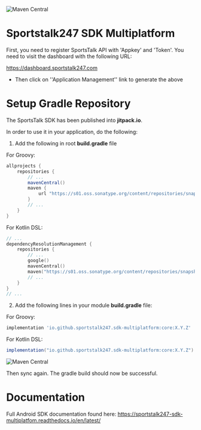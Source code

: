 ![Maven Central](https://img.shields.io/maven-central/v/io.github.sportstalk247.sdk-multiplatform/core?label=Maven%20Central)

# Sportstalk247 SDK Multiplatform

First, you need to register SportsTalk API with 'Appkey' and 'Token'.
You need to visit the dashboard with the following URL:

https://dashboard.sportstalk247.com

- Then click on ''Application Management'' link to generate the above

# Setup Gradle Repository

The SportsTalk SDK has been published into **jitpack.io**.

In order to use it in your application, do the following:

1. Add the following in root **build.gradle** file

For Groovy:
```groovy
allprojects {
    repositories {
        // ...
        mavenCentral()
        maven {
            url "https://s01.oss.sonatype.org/content/repositories/snapshots/"
        }
        // ...
    }
}
```
For Kotlin DSL:
```kotlin
// ...
dependencyResolutionManagement {
    repositories {
        // ...
        google()
        mavenCentral()
        maven("https://s01.oss.sonatype.org/content/repositories/snapshots/")
        // ...
    }
}
// ...
```

2. Add the following lines in your module **build.gradle** file:

For Groovy:
```groovy
implementation 'io.github.sportstalk247.sdk-multiplatform:core:X.Y.Z'
```

For Kotlin DSL:
```groovy
implementation("io.github.sportstalk247.sdk-multiplatform:core:X.Y.Z")
```

![Maven Central](https://img.shields.io/maven-central/v/io.github.sportstalk247.sdk-multiplatform/core?label=Maven%20Central)

Then sync again. The gradle build should now be successful.

# Documentation

Full Android SDK documentation found here: https://sportstalk247-sdk-multiplatfom.readthedocs.io/en/latest/
